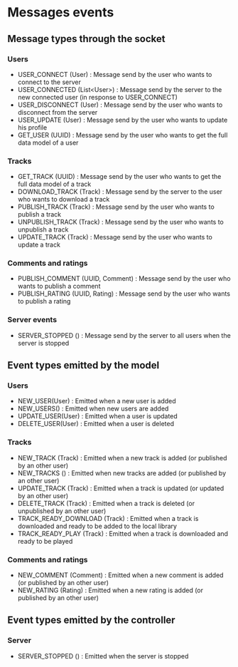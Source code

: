 # Messages events

## Message types through the socket

### Users

-   USER_CONNECT (User) : Message send by the user who wants to connect to the server
-   USER_CONNECTED (List\<User>) : Message send by the server to the new connected user (in response to USER_CONNECT)
-   USER_DISCONNECT (User) : Message send by the user who wants to disconnect from the server
-   USER_UPDATE (User) : Message send by the user who wants to update his profile
-   GET_USER (UUID) : Message send by the user who wants to get the full data model of a user

### Tracks

-   GET_TRACK (UUID) : Message send by the user who wants to get the full data model of a track
-   DOWNLOAD_TRACK (Track) : Message send by the server to the user who wants to download a track
-   PUBLISH_TRACK (Track) : Message send by the user who wants to publish a track
-   UNPUBLISH_TRACK (Track) : Message send by the user who wants to unpublish a track
-   UPDATE_TRACK (Track) : Message send by the user who wants to update a track

### Comments and ratings

-   PUBLISH_COMMENT (UUID, Comment) : Message send by the user who wants to publish a comment
-   PUBLISH_RATING (UUID, Rating) : Message send by the user who wants to publish a rating

### Server events

-   SERVER_STOPPED () : Message send by the server to all users when the server is stopped

## Event types emitted by the model

### Users

-   NEW_USER(User) : Emitted when a new user is added
-   NEW_USERS() : Emitted when new users are added
-   UPDATE_USER(User) : Emitted when a user is updated
-   DELETE_USER(User) : Emitted when a user is deleted

### Tracks

-   NEW_TRACK (Track) : Emitted when a new track is added (or published by an other user)
-   NEW_TRACKS () : Emitted when new tracks are added (or published by an other user)
-   UPDATE_TRACK (Track) : Emitted when a track is updated (or updated by an other user)
-   DELETE_TRACK (Track) : Emitted when a track is deleted (or unpublished by an other user)
-   TRACK_READY_DOWNLOAD (Track) : Emitted when a track is downloaded and ready to be added to the local library
-   TRACK_READY_PLAY (Track) : Emitted when a track is downloaded and ready to be played

### Comments and ratings

-   NEW_COMMENT (Comment) : Emitted when a new comment is added (or published by an other user)
-   NEW_RATING (Rating) : Emitted when a new rating is added (or published by an other user)

## Event types emitted by the controller

### Server

-   SERVER_STOPPED () : Emitted when the server is stopped
